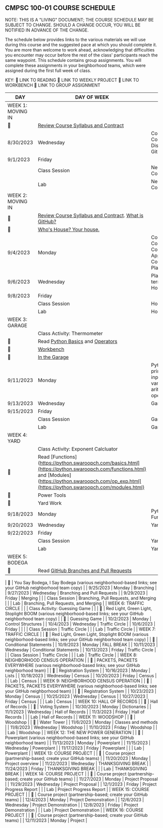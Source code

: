 ## CMPSC 100-01 COURSE SCHEDULE		

NOTE: THIS IS A "LIVING" DOCUMENT; THE COURSE SCHEDULE MAY BE SUBJECT TO CHANGE. SHOULD A CHANGE OCCUR, YOU WILL BE NOTIFIED IN ADVANCE OF THE CHANGE.

The schedule below provides links to the various materials we will use during this course and the suggested pace at which you should complete it. You are more than welcome to work ahead, acknowledging that difficulties you encounter may occur before the rest of the class' participants reach the same waypoint. This schedule contains group assignments. You will complete these assignments in your beighborhood teams, which were assigned during the first full week of class.

KEY:
     📖     LINK TO READING
     📓     LINK TO WEEKLY PROJECT
     🧰     LINK TO WORKBENCH
     🤝     LINK TO GROUP ASSIGNMENT

| DAY                                   | DAY OF WEEK                                                                                                       | TOPIC                                                    |
| ------------------------------------- | ----------------------------------------------------------------------------------------------------------------- | -------------------------------------------------------- |
| WEEK 1: MOVING IN |
| 📖                | [Review Course Syllabus and Contract](https://github.com/cmpsc100-allegheny-college/course_information)           |
| 8/30/2023                             | Wednesday                                                                                                         | Course Configuration: Discord and GitHub                 |
| 9/1/2023                              | Friday                                                                                                            |                                                          |
|                                       | Class Session                                                                                                     | Neighborhood Configurations                              |
|                                       | Lab                                                                                                               | Neighborhood Configurations                              |
| WEEK 2: MOVING IN                     |
| 📖                                    | [Review Course Syllabus and Contract](https://github.com/cmpsc100-allegheny-college/course_information). [What is GitHub?](https://digital.gov/resources/an-introduction-github/)           |
| 📓                                    | [Who's House? Your house.](https://classroom.github.com/a/g4MvyqpB)       |
| 9/4/2023                              | Monday                                                                                                            | Course Configuration: Contract Approval, Course Platform |
| 9/6/2023                              | Wednesday                                                                                                         | Platforms: term-world. House                             |
| 9/8/2023                 | Friday         |                                                          |
|                                       | Class Session                                                                                                     | House                                                    |
|                                       | Lab                                                                                                               | House                                                    |
| WEEK 3: GARAGE                        |
|                                    | Class Activity: Thermometer                                                                                       |                                                          |
| 📖     | Read [Python Basics](https://python.swaroopch.com/basics.html) and [Operators](https://python.swaroopch.com/op_exp.html)          |
| 🧰                                    | [Workbench](https://classroom.github.com/a/rE4JzoFb)                                                              |
| 📓                                    | [In the Garage](https://classroom.github.com/a/ZZj3Muwy)                                                          |
| 9/11/2023                             | Monday                                                                                                            | Python Basics: print, user input, variables, arithmetic operators                                            |
| 9/13/2023                             | Wednesday                                                                                                         |    Garage                                                |
| 9/15/2023                             | Friday                                                                                                            |                                                    |
|                                       | Class Session                                                                                                     | Garage                                                   |
|                                       | Lab                                                                                                               | Garage                                                   |
| WEEK 4: YARD                          |
|                                    | Class Activity: Exponent Calcluator                                                                               |                                                          |
| 📖                                    | Read [Functions](https://python.swaroopch.com/basics.html](https://python.swaroopch.com/functions.html) and [Modules](https://python.swaroopch.com/op_exp.html](https://python.swaroopch.com/modules.html)         |
| 🧰                                    | Power Tools                                                                                                       |
| 📓                                    | Yard Work                                                                                                         |
| 9/18/2023                             | Monday                                                                                                            | Python Functions                                         |
| 9/20/2023                             | Wednesday                                                                                                         | Yard                                                     |
| 9/22/2023                             | Friday                                                                                                            |                                                      |
|                                       | Class Session                                                                                                     | Yard                                                     |
|                                       | Lab                                                                                                               | Yard                                                     |
| WEEK 5: BODEGA                        |
| 📖                                    | Read [GitHub Branches and Pull Requests](https://docs.github.com/en/pull-requests/collaborating-with-pull-requests/proposing-changes-to-your-work-with-pull-requests/about-branches)          |

| 🤝                                    | You Say Bodega, I Say Bodega (various neighborhood-based links; see your GitHub neighborhood team copy)           |
| 9/25/2023                             | Monday                                                                                                            | Branching                                                |
| 9/27/2023                             | Wednesday                                                                                                         | Branching and Pull Requests                              |
| 9/29/2023                             | Friday                                                                                                            | Merging                                                  |
|                                       | Class Session                                                                                                     | Branching, Pull Requests, and Merging                    |
|                                       | Lab                                                                                                               | Branching, Pull Requests, and Merging                    |
| WEEK 6: TRAFFIC CIRCLE                |
|                                    | Class Activity: Guessing Game                                                                                     |                                                          |
| 🤝                                    | Red Light, Green Light, Stoplight BOOM (various neighborhood-based links; see your GitHub neighborhood team copy) |
| 🧰                                    | Guessing Game                                                                                                     |
| 10/2/2023                             | Monday                                                                                                            | Control Structures                                       |
| 10/4/2023                             | Wednesday                                                                                                         | Traffic Circle                                           |
| 10/6/2023                             | Friday                                                                                                            |                                            |
|                                       | Class Session                                                                                                     | Traffic Circle                                           |
|                                       | Lab                                                                                                               | Traffic Circle                                           |
| WEEK 7: TRAFFIC CIRCLE                |
| 🤝                                    | Red Light, Green Light, Stoplight BOOM (various neighborhood-based links; see your GitHub neighborhood team copy) |
| 🧰                                    | Conditional Statements                                                                                            |
| 10/9/2023                             | Monday                                                                                                            | FALL BREAK                                               |
| 10/11/2023                            | Wednesday                                                                                                         | Conditional Statements                                   |
| 10/13/2023                            | Friday                                                                                                            | Traffic Circle                                           |
|                                       | Class Session                                                                                                     | Traffic Circle                                           |
|                                       | Lab                                                                                                               | Traffic Circle                                           |
| WEEK 8: NEIGHBORHOOD CENSUS OPERATION |
| 🤝                                    | PACKETS, PACKETS EVERYWHERE (various neighborhood-based links; see your GitHub neighborhood team)                 |
| 🧰                                    | Registration System                                                                                               |
| 10/16/2023                            | Monday                                                                                                            | Lists                                                    |
| 10/18/2023                            | Wednesday                                                                                                         | Census                                                   |
| 10/20/2023                            | Friday                                                                                                            | Census                                                   |
|                                       | Lab                                                                                                               | Census                                                   |
| WEEK 9: NEIGHBORHOOD CENSUS OPERATION |
| 🤝                                    | PACKETS, PACKETS EVERYWHERE (various neighborhood-based links; see your GitHub neighborhood team)                 |
| 🧰                                    | Registration System                                                                                               |
| 10/23/2023                            | Monday                                                                                                            | Census                                                   |
| 10/25/2023                            | Wednesday                                                                                                         | Census                                                   |
| 10/27/2023                            | Friday                                                                                                            | Census                                                   |
|                                       | Lab                                                                                                               | Census                                                   |
| WEEK 10: HALL OF RECORDS              |
| 📓                                    | Hall of Records                                                                                                   |
| 🧰                                    | Voting System                                                                                                     |
| 10/30/2023                            | Monday                                                                                                            | Dictionaries                                             |
| 11/1/2023                             | Wednesday                                                                                                         | Hall of Records                                          |
| 11/3/2023                             | Friday                                                                                                            | Hall of Records                                          |
|                                       | Lab                                                                                                               | Hall of Records                                          |
| WEEK 11: WOODSHOP                     |
| 📓                                    | Woodshop                                                                                                          |
| 🧰                                    | Water Tower                                                                                                       |
| 11/6/2023                             | Monday                                                                                                            | Classes and methods                                      |
| 11/8/2023                             | Wednesday                                                                                                         | Woodshop                                                 |
| 11/10/2023                            | Friday                                                                                                            | Woodshop                                                 |
|                                       | Lab                                                                                                               | Woodshop                                                 |
| WEEK 12: THE NEW POWER GENERATION     |
| 🤝                                    | Powerplant (various neighborhood-based links; see your GitHub neighborhood team)                                  |
| 11/13/2023                            | Monday                                                                                                            | Powerplant                                               |
| 11/15/2023                            | Wednesday                                                                                                         | Powerplant                                               |
| 11/17/2023                            | Friday                                                                                                            | Powerplant                                               |
|                                       | Lab                                                                                                               | Powerplant                                               |
| WEEK 13: COURSE PROJECT               |
| 🤝                                    | Course project (partnership-based; create your GitHub teams)                                                      |
| 11/20/2023                            | Monday                                                                                                            | Project overview                                         |
| 11/22/2023                            | Wednesday                                                                                                         | THANKSGIVING BREAK                                       |
| 11/24/2023                            | Friday                                                                                                            | THANKSGIVING BREAK                                       |
|                                       | Lab                                                                                                               | THANKSGIVING BREAK                                       |
| WEEK 14: COURSE PROJECT               |
| 🤝                                    | Course project (partnership-based; create your GitHub teams)                                                      |
| 11/27/2023                            | Monday                                                                                                            | Project Proposal                                         |
| 11/29/2023                            | Wednesday                                                                                                         | Project Proposal                                         |
| 12/1/2023                             | Friday                                                                                                            | Project Progress Report                                  |
|                                       | Lab                                                                                                               | Project Progress Report                                  |
| WEEK 15: COURSE PROJECT               |
| 🤝                                    | Course project (partnership-based; create your GitHub teams)                                                      |
| 12/4/2023                             | Monday                                                                                                            | Project Demonstration                                    |
| 12/6/2023                             | Wednesday                                                                                                         | Project Demonstration                                    |
| 12/8/2023                             | Friday                                                                                                            | Project Demonstration                                    |
|                                       | Lab                                                                                                               | Project Demonstration                                    |
| WEEK 16: COURSE PROJECT               |
| 🤝                                    | Course project (partnership-based; create your GitHub teams)                                                      |
| 12/11/2023                            | Monday                                                                                                            | Project                                                  |
